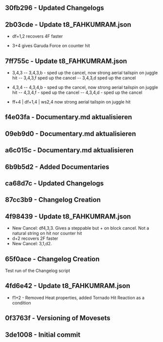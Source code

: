 ﻿## 30fb296 - Updated Changelogs


## 2b03cde - Update t8_FAHKUMRAM.json
- df+1,2 recovers 4F faster

- 3+4 gives Garuda Force on counter hit


## 7ff755c - Update t8_FAHKUMRAM.json
- 3,4,3
-- 3,4,3,b - sped up the cancel, now strong aerial tailspin on juggle hit
-- 3,4,3,f sped up the cancel
-- 3,4,3,d sped up the cancel

- 4,3,4
-- 4,3,4,b - sped up the cancel, now strong aerial tailspin on juggle hit
-- 4,3,4,f - sped up the cancel
-- 4,3,4,d - sped up the cancel

- ff+4 | df+1,4 | ws2,4
now strong aerial tailspin on juggle hit


## f4e03fa - Documentary.md aktualisieren


## 09eb9d0 - Documentary.md aktualisieren


## a6c015c - Documentary.md aktualisieren


## 6b9b5d2 - Added Documentaries


## ca68d7c - Updated Changelogs


## 87cc3b9 - Changelog Creation


## 4f98439 - Update t8_FAHKUMRAM.json
- New Cancel: df4,3,3. Gives a steppable but + on block cancel. Not a natural string on hit nor counter hit
- d+2 recovers 2F faster
- New Cancel: 3,1,d2.


## 65f0ace - Changelog Creation
Test run of the Changelog script


## 4fd6e42 - Update t8_FAHKUMRAM.json
- f1+2 - Removed Heat properties, added Tornado Hit Reaction as a condition


## 0f3763f - Versioning of Movesets


## 3de1008 - Initial commit

